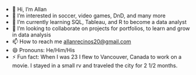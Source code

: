 - 👋 Hi, I’m Allan
- 👀 I’m interested in soccer, video games, DnD, and many more
- 🌱 I’m currently learning SQL, Tableau, and R to become a data analyst
- 💞️ I’m looking to collaborate on projects for portfolios, to learn and grow in data analysis
- 📫 How to reach me allanrecinos20@gmail.com
- 😄 Pronouns: He/Him/His
- ⚡ Fun fact: When I was 23 I flew to Vancouver, Canada to work on a movie. I stayed in a small rv and traveled the city for 2 1/2 months.

<!---
nujabes900/nujabes900 is a ✨ special ✨ repository because its `README.md` (this file) appears on your GitHub profile.
You can click the Preview link to take a look at your changes.
--->
